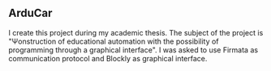 ## ArduCar

I create this project during my academic thesis.
The subject of the project is "Ψonstruction of educational automation with the possibility of programming through a graphical interface".
I was asked to use Firmata as communication protocol and Blockly as graphical interface.
